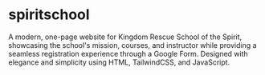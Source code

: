 # spiritschool
A modern, one-page website for Kingdom Rescue School of the Spirit, showcasing the school's mission, courses, and instructor while providing a seamless registration experience through a Google Form. Designed with elegance and simplicity using HTML, TailwindCSS, and JavaScript.
